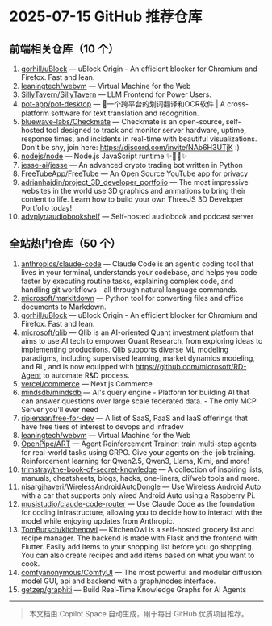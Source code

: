 # 2025-07-15 GitHub 推荐仓库

## 前端相关仓库（10 个）

1. [gorhill/uBlock](https://github.com/gorhill/uBlock) — uBlock Origin - An efficient blocker for Chromium and Firefox. Fast and lean.
2. [leaningtech/webvm](https://github.com/leaningtech/webvm) — Virtual Machine for the Web
3. [SillyTavern/SillyTavern](https://github.com/SillyTavern/SillyTavern) — LLM Frontend for Power Users.
4. [pot-app/pot-desktop](https://github.com/pot-app/pot-desktop) — 🌈一个跨平台的划词翻译和OCR软件 | A cross-platform software for text translation and recognition.
5. [bluewave-labs/Checkmate](https://github.com/bluewave-labs/Checkmate) — Checkmate is an open-source, self-hosted tool designed to track and monitor server hardware, uptime, response times, and incidents in real-time with beautiful visualizations. Don't be shy, join here: https://discord.com/invite/NAb6H3UTjK :)
6. [nodejs/node](https://github.com/nodejs/node) — Node.js JavaScript runtime ✨🐢🚀✨
7. [jesse-ai/jesse](https://github.com/jesse-ai/jesse) — An advanced crypto trading bot written in Python
8. [FreeTubeApp/FreeTube](https://github.com/FreeTubeApp/FreeTube) — An Open Source YouTube app for privacy
9. [adrianhajdin/project_3D_developer_portfolio](https://github.com/adrianhajdin/project_3D_developer_portfolio) — The most impressive websites in the world use 3D graphics and animations to bring their content to life. Learn how to build your own ThreeJS 3D Developer Portfolio today!
10. [advplyr/audiobookshelf](https://github.com/advplyr/audiobookshelf) — Self-hosted audiobook and podcast server

## 全站热门仓库（50 个）

1. [anthropics/claude-code](https://github.com/anthropics/claude-code) — Claude Code is an agentic coding tool that lives in your terminal, understands your codebase, and helps you code faster by executing routine tasks, explaining complex code, and handling git workflows - all through natural language commands.
2. [microsoft/markitdown](https://github.com/microsoft/markitdown) — Python tool for converting files and office documents to Markdown.
3. [gorhill/uBlock](https://github.com/gorhill/uBlock) — uBlock Origin - An efficient blocker for Chromium and Firefox. Fast and lean.
4. [microsoft/qlib](https://github.com/microsoft/qlib) — Qlib is an AI-oriented Quant investment platform that aims to use AI tech to empower Quant Research, from exploring ideas to implementing productions. Qlib supports diverse ML modeling paradigms, including supervised learning, market dynamics modeling, and RL, and is now equipped with https://github.com/microsoft/RD-Agent to automate R&D process.
5. [vercel/commerce](https://github.com/vercel/commerce) — Next.js Commerce
6. [mindsdb/mindsdb](https://github.com/mindsdb/mindsdb) — AI's query engine - Platform for building AI that can answer questions over large scale federated data. - The only MCP Server you'll ever need
7. [ripienaar/free-for-dev](https://github.com/ripienaar/free-for-dev) — A list of SaaS, PaaS and IaaS offerings that have free tiers of interest to devops and infradev
8. [leaningtech/webvm](https://github.com/leaningtech/webvm) — Virtual Machine for the Web
9. [OpenPipe/ART](https://github.com/OpenPipe/ART) — Agent Reinforcement Trainer: train multi-step agents for real-world tasks using GRPO. Give your agents on-the-job training. Reinforcement learning for Qwen2.5, Qwen3, Llama, Kimi, and more!
10. [trimstray/the-book-of-secret-knowledge](https://github.com/trimstray/the-book-of-secret-knowledge) — A collection of inspiring lists, manuals, cheatsheets, blogs, hacks, one-liners, cli/web tools and more.
11. [nisargjhaveri/WirelessAndroidAutoDongle](https://github.com/nisargjhaveri/WirelessAndroidAutoDongle) — Use Wireless Android Auto with a car that supports only wired Android Auto using a Raspberry Pi.
12. [musistudio/claude-code-router](https://github.com/musistudio/claude-code-router) — Use Claude Code as the foundation for coding infrastructure, allowing you to decide how to interact with the model while enjoying updates from Anthropic.
13. [TomBursch/kitchenowl](https://github.com/TomBursch/kitchenowl) — KitchenOwl is a self-hosted grocery list and recipe manager. The backend is made with Flask and the frontend with Flutter. Easily add items to your shopping list before you go shopping. You can also create recipes and add items based on what you want to cook.
14. [comfyanonymous/ComfyUI](https://github.com/comfyanonymous/ComfyUI) — The most powerful and modular diffusion model GUI, api and backend with a graph/nodes interface.
15. [getzep/graphiti](https://github.com/getzep/graphiti) — Build Real-Time Knowledge Graphs for AI Agents

---

> 本文档由 Copilot Space 自动生成，用于每日 GitHub 优质项目推荐。
